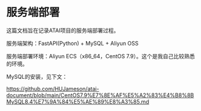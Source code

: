 # 服务端部署

这篇文档旨在记录ATAI项目的服务端部署过程。

服务端架构：FastAPI(Python) + MySQL + Aliyun OSS

服务端部署环境：Aliyun ECS（x86_64，CentOS 7.9）。这个是我自己比较熟悉的环境。

MySQL的安装，见下文：

https://github.com/HUJameson/atai-document/blob/main/CentOS7.9%E7%8E%AF%E5%A2%83%E4%B8%8BMySQL8.4%E7%9A%84%E5%AE%89%E8%A3%85.md
